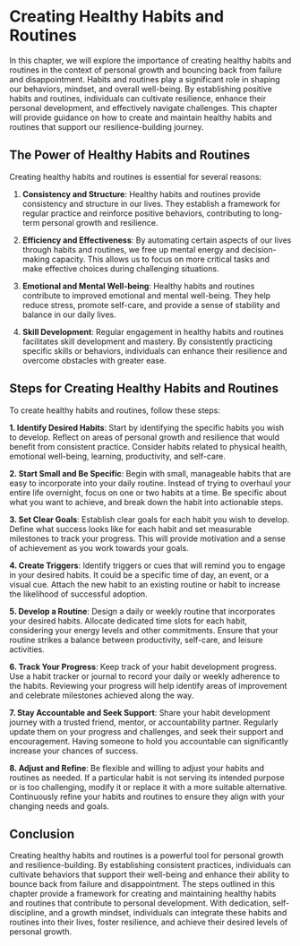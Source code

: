 Creating Healthy Habits and Routines
================================================


In this chapter, we will explore the importance of creating healthy habits and routines in the context of personal growth and bouncing back from failure and disappointment. Habits and routines play a significant role in shaping our behaviors, mindset, and overall well-being. By establishing positive habits and routines, individuals can cultivate resilience, enhance their personal development, and effectively navigate challenges. This chapter will provide guidance on how to create and maintain healthy habits and routines that support our resilience-building journey.

The Power of Healthy Habits and Routines
----------------------------------------

Creating healthy habits and routines is essential for several reasons:

1. **Consistency and Structure**: Healthy habits and routines provide consistency and structure in our lives. They establish a framework for regular practice and reinforce positive behaviors, contributing to long-term personal growth and resilience.

2. **Efficiency and Effectiveness**: By automating certain aspects of our lives through habits and routines, we free up mental energy and decision-making capacity. This allows us to focus on more critical tasks and make effective choices during challenging situations.

3. **Emotional and Mental Well-being**: Healthy habits and routines contribute to improved emotional and mental well-being. They help reduce stress, promote self-care, and provide a sense of stability and balance in our daily lives.

4. **Skill Development**: Regular engagement in healthy habits and routines facilitates skill development and mastery. By consistently practicing specific skills or behaviors, individuals can enhance their resilience and overcome obstacles with greater ease.

Steps for Creating Healthy Habits and Routines
----------------------------------------------

To create healthy habits and routines, follow these steps:

**1. Identify Desired Habits**: Start by identifying the specific habits you wish to develop. Reflect on areas of personal growth and resilience that would benefit from consistent practice. Consider habits related to physical health, emotional well-being, learning, productivity, and self-care.

**2. Start Small and Be Specific**: Begin with small, manageable habits that are easy to incorporate into your daily routine. Instead of trying to overhaul your entire life overnight, focus on one or two habits at a time. Be specific about what you want to achieve, and break down the habit into actionable steps.

**3. Set Clear Goals**: Establish clear goals for each habit you wish to develop. Define what success looks like for each habit and set measurable milestones to track your progress. This will provide motivation and a sense of achievement as you work towards your goals.

**4. Create Triggers**: Identify triggers or cues that will remind you to engage in your desired habits. It could be a specific time of day, an event, or a visual cue. Attach the new habit to an existing routine or habit to increase the likelihood of successful adoption.

**5. Develop a Routine**: Design a daily or weekly routine that incorporates your desired habits. Allocate dedicated time slots for each habit, considering your energy levels and other commitments. Ensure that your routine strikes a balance between productivity, self-care, and leisure activities.

**6. Track Your Progress**: Keep track of your habit development progress. Use a habit tracker or journal to record your daily or weekly adherence to the habits. Reviewing your progress will help identify areas of improvement and celebrate milestones achieved along the way.

**7. Stay Accountable and Seek Support**: Share your habit development journey with a trusted friend, mentor, or accountability partner. Regularly update them on your progress and challenges, and seek their support and encouragement. Having someone to hold you accountable can significantly increase your chances of success.

**8. Adjust and Refine**: Be flexible and willing to adjust your habits and routines as needed. If a particular habit is not serving its intended purpose or is too challenging, modify it or replace it with a more suitable alternative. Continuously refine your habits and routines to ensure they align with your changing needs and goals.

Conclusion
----------

Creating healthy habits and routines is a powerful tool for personal growth and resilience-building. By establishing consistent practices, individuals can cultivate behaviors that support their well-being and enhance their ability to bounce back from failure and disappointment. The steps outlined in this chapter provide a framework for creating and maintaining healthy habits and routines that contribute to personal development. With dedication, self-discipline, and a growth mindset, individuals can integrate these habits and routines into their lives, foster resilience, and achieve their desired levels of personal growth.
